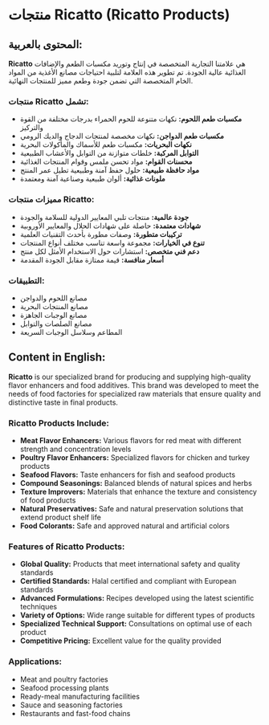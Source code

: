 # منتجات Ricatto (Ricatto Products)

## المحتوى بالعربية:

**Ricatto** هي علامتنا التجارية المتخصصة في إنتاج وتوريد مكسبات الطعم والإضافات الغذائية عالية الجودة. تم تطوير هذه العلامة لتلبية احتياجات مصانع الأغذية من المواد الخام المتخصصة التي تضمن جودة وطعم مميز للمنتجات النهائية.

### منتجات Ricatto تشمل:

* **مكسبات طعم اللحوم:** نكهات متنوعة للحوم الحمراء بدرجات مختلفة من القوة والتركيز
* **مكسبات طعم الدواجن:** نكهات مخصصة لمنتجات الدجاج والديك الرومي
* **نكهات البحريات:** مكسبات طعم للأسماك والمأكولات البحرية
* **التوابل المركبة:** خلطات متوازنة من التوابل والأعشاب الطبيعية
* **محسنات القوام:** مواد تحسن ملمس وقوام المنتجات الغذائية
* **مواد حافظة طبيعية:** حلول حفظ آمنة وطبيعية تطيل عمر المنتج
* **ملونات غذائية:** ألوان طبيعية وصناعية آمنة ومعتمدة

### مميزات منتجات Ricatto:

* **جودة عالمية:** منتجات تلبي المعايير الدولية للسلامة والجودة
* **شهادات معتمدة:** حاصلة على شهادات الحلال والمعايير الأوروبية
* **تركيبات متطورة:** وصفات مطورة بأحدث التقنيات العلمية
* **تنوع في الخيارات:** مجموعة واسعة تناسب مختلف أنواع المنتجات
* **دعم فني متخصص:** استشارات حول الاستخدام الأمثل لكل منتج
* **أسعار منافسة:** قيمة ممتازة مقابل الجودة المقدمة

### التطبيقات:

* مصانع اللحوم والدواجن
* مصانع المنتجات البحرية
* مصانع الوجبات الجاهزة
* مصانع الصلصات والتوابل
* المطاعم وسلاسل الوجبات السريعة

## Content in English:

**Ricatto** is our specialized brand for producing and supplying high-quality flavor enhancers and food additives. This brand was developed to meet the needs of food factories for specialized raw materials that ensure quality and distinctive taste in final products.

### Ricatto Products Include:

* **Meat Flavor Enhancers:** Various flavors for red meat with different strength and concentration levels
* **Poultry Flavor Enhancers:** Specialized flavors for chicken and turkey products
* **Seafood Flavors:** Taste enhancers for fish and seafood products
* **Compound Seasonings:** Balanced blends of natural spices and herbs
* **Texture Improvers:** Materials that enhance the texture and consistency of food products
* **Natural Preservatives:** Safe and natural preservation solutions that extend product shelf life
* **Food Colorants:** Safe and approved natural and artificial colors

### Features of Ricatto Products:

* **Global Quality:** Products that meet international safety and quality standards
* **Certified Standards:** Halal certified and compliant with European standards
* **Advanced Formulations:** Recipes developed using the latest scientific techniques
* **Variety of Options:** Wide range suitable for different types of products
* **Specialized Technical Support:** Consultations on optimal use of each product
* **Competitive Pricing:** Excellent value for the quality provided

### Applications:

* Meat and poultry factories
* Seafood processing plants
* Ready-meal manufacturing facilities
* Sauce and seasoning factories
* Restaurants and fast-food chains